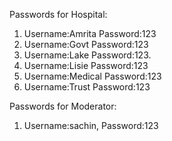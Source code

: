 Passwords for Hospital:
1.  Username:Amrita
    Password:123
2.  Username:Govt
    Password:123   
3.  Username:Lake
    Password:123.
4.  Username:Lisie
    Password:123
5.  Username:Medical
    Password:123
6.  Username:Trust
    Password:123
    
Passwords for Moderator:
 1.  Username:sachin,
     Password:123
